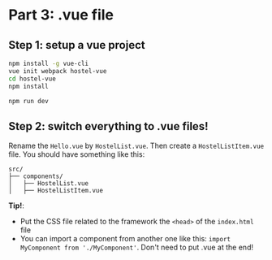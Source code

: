 # Part 3: .vue file

## Step 1: setup a vue project

```bash
npm install -g vue-cli
vue init webpack hostel-vue
cd hostel-vue
npm install

npm run dev
```

## Step 2: switch everything to .vue files!

Rename the `Hello.vue` by `HostelList.vue`. Then create a `HostelListItem.vue` file.
You should have something like this:

```
src/
├── components/
│   ├── HostelList.vue
│   ├── HostelListItem.vue
```

**Tip!**: 

* Put the CSS file related to the framework the `<head>` of the `index.html` file
* You can import a component from another one like this: `import MyComponent from './MyComponent'`. Don't need to put .vue at the end!